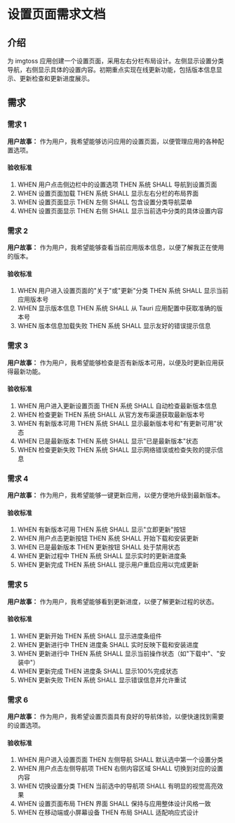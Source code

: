 # 设置页面需求文档

## 介绍

为 imgtoss 应用创建一个设置页面，采用左右分栏布局设计。左侧显示设置分类导航，右侧显示具体的设置内容。初期重点实现在线更新功能，包括版本信息显示、更新检查和更新进度展示。

## 需求

### 需求 1

**用户故事：** 作为用户，我希望能够访问应用的设置页面，以便管理应用的各种配置选项。

#### 验收标准

1. WHEN 用户点击侧边栏中的设置选项 THEN 系统 SHALL 导航到设置页面
2. WHEN 设置页面加载 THEN 系统 SHALL 显示左右分栏的布局界面
3. WHEN 设置页面显示 THEN 左侧 SHALL 包含设置分类导航菜单
4. WHEN 设置页面显示 THEN 右侧 SHALL 显示当前选中分类的具体设置内容

### 需求 2

**用户故事：** 作为用户，我希望能够查看当前应用版本信息，以便了解我正在使用的版本。

#### 验收标准

1. WHEN 用户进入设置页面的"关于"或"更新"分类 THEN 系统 SHALL 显示当前应用版本号
2. WHEN 显示版本信息 THEN 系统 SHALL 从 Tauri 应用配置中获取准确的版本号
3. WHEN 版本信息加载失败 THEN 系统 SHALL 显示友好的错误提示信息

### 需求 3

**用户故事：** 作为用户，我希望能够检查是否有新版本可用，以便及时更新应用获得最新功能。

#### 验收标准

1. WHEN 用户进入更新设置页面 THEN 系统 SHALL 自动检查最新版本信息
2. WHEN 检查更新 THEN 系统 SHALL 从官方发布渠道获取最新版本号
3. WHEN 有新版本可用 THEN 系统 SHALL 显示最新版本号和"有更新可用"状态
4. WHEN 已是最新版本 THEN 系统 SHALL 显示"已是最新版本"状态
5. WHEN 检查更新失败 THEN 系统 SHALL 显示网络错误或检查失败的提示信息

### 需求 4

**用户故事：** 作为用户，我希望能够一键更新应用，以便方便地升级到最新版本。

#### 验收标准

1. WHEN 有新版本可用 THEN 系统 SHALL 显示"立即更新"按钮
2. WHEN 用户点击更新按钮 THEN 系统 SHALL 开始下载和安装更新
3. WHEN 已是最新版本 THEN 更新按钮 SHALL 处于禁用状态
4. WHEN 更新过程中 THEN 系统 SHALL 显示实时的更新进度条
5. WHEN 更新完成 THEN 系统 SHALL 提示用户重启应用以完成更新

### 需求 5

**用户故事：** 作为用户，我希望能够看到更新进度，以便了解更新过程的状态。

#### 验收标准

1. WHEN 更新开始 THEN 系统 SHALL 显示进度条组件
2. WHEN 更新进行中 THEN 进度条 SHALL 实时反映下载和安装进度
3. WHEN 更新进行中 THEN 系统 SHALL 显示当前操作状态（如"下载中"、"安装中"）
4. WHEN 更新完成 THEN 进度条 SHALL 显示100%完成状态
5. WHEN 更新失败 THEN 系统 SHALL 显示错误信息并允许重试

### 需求 6

**用户故事：** 作为用户，我希望设置页面具有良好的导航体验，以便快速找到需要的设置选项。

#### 验收标准

1. WHEN 用户进入设置页面 THEN 左侧导航 SHALL 默认选中第一个设置分类
2. WHEN 用户点击左侧导航项 THEN 右侧内容区域 SHALL 切换到对应的设置内容
3. WHEN 切换设置分类 THEN 当前选中的导航项 SHALL 有明显的视觉高亮效果
4. WHEN 设置页面布局 THEN 界面 SHALL 保持与应用整体设计风格一致
5. WHEN 在移动端或小屏幕设备 THEN 布局 SHALL 适配响应式设计